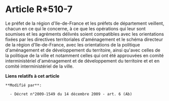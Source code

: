 # Article R*510-7

Le préfet de la région d'Ile-de-France et les préfets de département veillent, chacun en ce qui le concerne, à ce que les
opérations qui leur sont soumises et les agréments délivrés soient compatibles avec les orientations fixées par les
directives territoriales d'aménagement et le schéma directeur de la région d'Ile-de-France, avec les orientations de la
politique d'aménagement et de développement du territoire, ainsi qu'avec celles de la politique de la ville et notamment
celles qui ont été approuvées en         comité interministériel d'aménagement et de développement du territoire  et et en
comité interministériel de la ville.

**Liens relatifs à cet article**

	**Modifié par**:

	  - Décret n°2009-1549 du 14 décembre 2009 - art. 6 (Ab)
